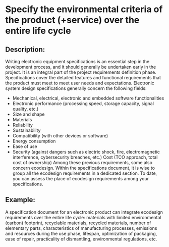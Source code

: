 # Specify the environmental criteria of the product (+service) over the entire life cycle

## Description:
Writing electronic equipment specifications is an essential step in the development process, and it should generally be undertaken early in the project. It is an integral part of the project requirements definition phase. Specifications cover the detailed features and functional requirements that the product must meet to meet user needs and expectations. Electronic system design specifications generally concern the following fields:
- Mechanical, electrical, electronic and embedded software functionalities
- Electronic performance (processing speed, storage capacity, signal quality, etc.)
- Size and shape
- Materials
- Reliability
- Sustainability
- Compatibility (with other devices or software)
- Energy consumption
- Ease of use
- Security (against dangers such as electric shock, fire, electromagnetic interference, cybersecurity breaches, etc.)
  Cost (TCO approach, total cost of ownership)
Among these previous requirements, some also concern ecodesign. Within the specifications document, it is wise to group all the ecodesign requirements in a dedicated section. To date, you can assess the place of ecodesign requirements among your specifications.  

## Example:
A specification document for an electronic product can integrate ecodesign requirements over the entire life cycle: materials with limited environmental (carbon) footprint, recyclable materials, recycled materials, number of elementary parts, characteristics of manufacturing processes, emissions and resources during the use phase, lifespan, optimization of packaging, ease of repair, practicality of dismantling, environmental regulations, etc.
